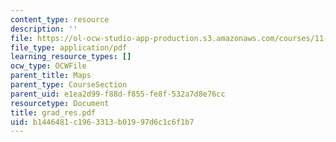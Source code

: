 ```yaml
---
content_type: resource
description: ''
file: https://ol-ocw-studio-app-production.s3.amazonaws.com/courses/11-332j-urban-design-fall-2003/b1446481c1963313b01997d6c1c6f1b7_grad_res.pdf
file_type: application/pdf
learning_resource_types: []
ocw_type: OCWFile
parent_title: Maps
parent_type: CourseSection
parent_uid: e1ea2d99-f88d-f855-fe8f-532a7d8e76cc
resourcetype: Document
title: grad_res.pdf
uid: b1446481-c196-3313-b019-97d6c1c6f1b7
---
```

